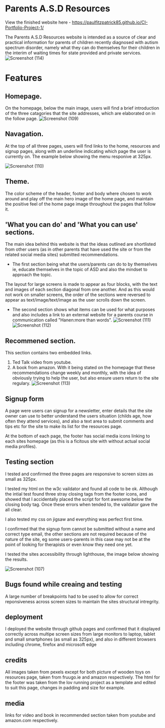 # Parents A.S.D Resources

View the finished website here - https://paulfitzpatrick85.github.io/CI-Portfolio-Project-1/

The Parents A.S.D Resources website is intended as a source of clear and practical information for parents of children recently diagnosed with autism spectrum disorder, namely what they can do themselves for their children in the interim of waiting times for state provided and private services.
![Screenshot (114)](https://user-images.githubusercontent.com/55660566/153727090-4d059db5-b85a-4cb8-bc77-da8e40248e89.png)
# Features

 



## Homepage.
On the homepage, below the main image, users will find a brief introduction of the three catagories that the site addresses, which are elaborated on in the follow page. 
![Screenshot (109)](https://user-images.githubusercontent.com/55660566/153726688-30f4e445-617b-4d63-be76-348f7e191830.png)

## Navagation.

At the top of all three pages, users will find links to the home, resources and signup pages, along with an underline indicating which page the user is currently on. The example below showing the menu responive at 325px. 

![Screenshot (110)](https://user-images.githubusercontent.com/55660566/153726768-ca062fa4-bca1-4ae7-8340-8066510eb745.png)


## Theme.
The color scheme of the header, footer and body where chosen to work around and play off the main hero image of the home page, and maintain the positive feel of the home page image throughout the pages that follow it.

## 'What you can do' and 'What you can use' sections.
The main idea behind this website is that the ideas outlined are shortlisted from other users (as in other parents that have used the site or from the related social media sites) submitted recommendations.
- The first section being what the users/parents can do to by themselves ie, educate themselves in the topic of ASD and also the mindset to approach the topic.

The layout for large screens is made to appear as four blocks, with the text and images of each section diagonal from one another.
And as this would not work on smaller screens, the order of the sections were reversed to appear as text/image/text/image as the user scrolls down the screen. 
- The second section shows what items can be used for what purposes and also includes a link to an external website for a parents course in communication called "Hanen:more than words".
![Screenshot (111)](https://user-images.githubusercontent.com/55660566/153726899-7732b5aa-6aff-4994-840b-1653956daf43.png)
![Screenshot (112)](https://user-images.githubusercontent.com/55660566/153726915-24731b35-9e0f-4af3-a20e-c1a093525bcf.png)



## Recommened section.
This section contains two embedded links. 
1. Ted Talk video from youtube.
2. A book from amazon.
With it being stated on the homepage that these recommendations change weekly and monthly, with the idea of obviously trying to help the user, but also ensure users return to the site regulary.
![Screenshot (113)](https://user-images.githubusercontent.com/55660566/153727022-ecc8b3ec-fedb-49e0-96be-1c7ab1f0c9bd.png)

## Signup form

A page were users can signup for a newsletter, enter details that the site owner can use to better understand the users situation (childs age, how often they attend services), and also a text area to submit comments and tips etc for the site to make its list for the resources page.

At the bottom of each page, the footer has social media icons linking to each sites homepage (as this is a ficitous site with without actual social media profiles).

## Testing section
I tested and confirmed the three pages are responsive to screen sizes as small as 325px.

I tested my html on the w3c vaildator and found all code to be ok.
Although the intial test found three stray closing tags from the footer icons, and showed that I accidentally placed the script for font awesome below the closing body tag. Once these errors when tended to, the vaildator gave the all clear.

I also tested my css on jigsaw and everything was perfect first time.

I confirmed that the signup form cannot be submitted without a name and correct type email, the other sections are not required because of the nature of the site, eg some users-parents in this case may not be at the point of looking for therapists or even know they need one yet.

I tested the sites accessibility through lighthouse, the image below showing the results.

![Screenshot (107)](https://user-images.githubusercontent.com/55660566/153726157-f7f9f91e-1a91-4b22-ba01-5217a248913f.png)


## Bugs found while creaing and testing
A large number of breakpoints had to be used to allow for correct reponsiveness across screen sizes to maintain the sites structural intregrity.
  
## deployment

I deployed the website through github pages and confirmed that it displayed correctly across multipe screen sizes from large monitors to laptop, tablet and small smartphones (as small as 325px), and also in different browsers including chrome, firefox and microsoft edge

## credits
All images taken from pexels except for both picture of wooden toys on resources page, taken from fruugo.ie and amazon respectively.
The html for the footer was taken from the lov running project as a template and edited to suit this page, changes in padding and size for example.

## media
links for video and book in recommended section taken from youtube and amazon.com respectively.